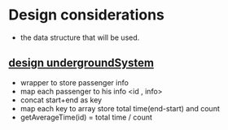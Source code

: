# Design considerations 
- the data structure that will be used.

## [design undergroundSystem](https://leetcode.com/problems/design-underground-system/) 
- wrapper to store passenger info 
- map each passenger to his info <id , info> 
- concat start+end as key 
- map each key to array store total time(end-start) and count
- getAverageTime(id) = total time / count